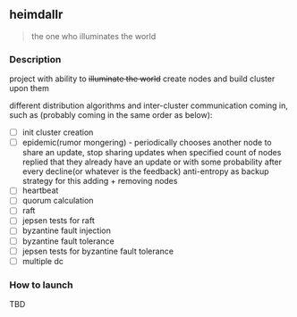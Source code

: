 heimdallr
---
> the one who illuminates the world

### Description

project with ability to ~~illuminate the world~~ create nodes and build cluster upon them

different distribution algorithms and inter-cluster communication coming in,
 such as (probably coming in the same order as below):

* [ ] init cluster creation
* [ ] epidemic(rumor mongering) - periodically chooses another node to share an update,
     stop sharing updates when specified count of nodes replied that they already have an update or 
     with some probability after every decline(or whatever is the feedback) anti-entropy as backup strategy for this
     adding + removing nodes
* [ ] heartbeat
* [ ] quorum calculation
* [ ] raft
* [ ] jepsen tests for raft
* [ ] byzantine fault injection
* [ ] byzantine fault tolerance
* [ ] jepsen tests for byzantine fault tolerance
* [ ] multiple dc 

### How to launch

TBD